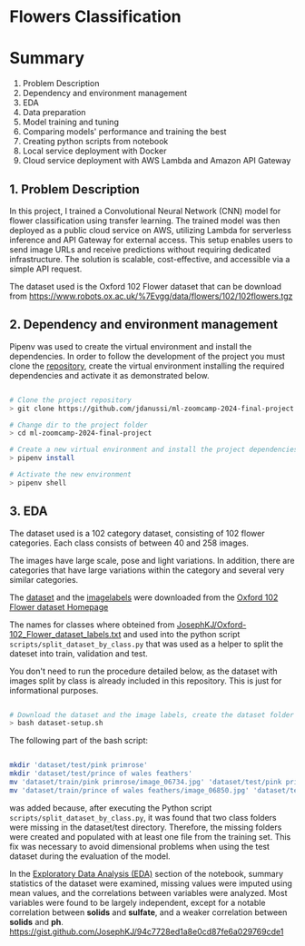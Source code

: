 # Flowers Classification

# Summary
1. Problem Description
2. Dependency and environment management
3. EDA
4. Data preparation
5. Model training and tuning
6. Comparing models' performance and training the best
7. Creating python scripts from notebook
8. Local service deployment with Docker
9. Cloud service deployment with AWS Lambda and Amazon API Gateway

## 1. Problem Description
In this project, I trained a Convolutional Neural Network (CNN) model for flower classification using transfer learning. The trained model was then deployed as a public cloud service on AWS, utilizing Lambda for serverless inference and API Gateway for external access. This setup enables users to send image URLs and receive predictions without requiring dedicated infrastructure. The solution is scalable, cost-effective, and accessible via a simple API request.

The dataset used is the Oxford 102 Flower dataset that can be download from https://www.robots.ox.ac.uk/%7Evgg/data/flowers/102/102flowers.tgz


## 2. Dependency and environment management
Pipenv was used to create the virtual environment and install the dependencies. In order to follow the development of the project you must clone the [repository](https://github.com/jdanussi/ml-zoomcamp-2024-final-project.git), create the virtual environment installing the required dependencies and activate it as demonstrated below.

```bash

# Clone the project repository
> git clone https://github.com/jdanussi/ml-zoomcamp-2024-final-project.git

# Change dir to the project folder
> cd ml-zoomcamp-2024-final-project

# Create a new virtual environment and install the project dependencies
> pipenv install

# Activate the new environment
> pipenv shell

```


## 3. EDA
The dataset used is a 102 category dataset, consisting of 102 flower categories. Each class consists of between 40 and 258 images. 

The images have large scale, pose and light variations. In addition, there are categories that have large variations within the category and several very similar categories.


The [dataset](https://www.robots.ox.ac.uk/%7Evgg/data/flowers/102/102flowers.tgz) and the [imagelabels](https://www.robots.ox.ac.uk/%7Evgg/data/flowers/102/imagelabels.mat) were downloaded from the [Oxford 102 Flower dataset Homepage](https://www.robots.ox.ac.uk/%7Evgg/data/flowers/102/)

The names for classes where obteined from [JosephKJ/Oxford-102_Flower_dataset_labels.txt](https://gist.github.com/JosephKJ/94c7728ed1a8e0cd87fe6a029769cde1) and used into the python script `scripts/split_dataset_by_class.py` that was used as a helper to split the dateset into train, validation and test. 

You don't need to run the procedure detailed below, as the dataset with images split by class is already included in this repository. This is just for informational purposes.

```bash

# Download the dataset and the image labels, create the dataset folder structure and split the images into classes
> bash dataset-setup.sh

```

The following part of the bash script:

```bash

mkdir 'dataset/test/pink primrose'
mkdir 'dataset/test/prince of wales feathers'
mv 'dataset/train/pink primrose/image_06734.jpg' 'dataset/test/pink primrose/image_06734.jpg'
mv 'dataset/train/prince of wales feathers/image_06850.jpg' 'dataset/test/prince of wales feathers/image_06850.jpg'

```

was added because, after executing the Python script `scripts/split_dataset_by_class.py`, it was found that two class folders were missing in the dataset/test directory. Therefore, the missing folders were created and populated with at least one file from the training set. This fix was necessary to avoid dimensional problems when using the test dataset during the evaluation of the model.




In the [Exploratory Data Analysis (EDA)](notebook.ipynb#exploratory-data-analysis-eda) section of the notebook, summary statistics of the dataset were examined, missing values were imputed using mean values, and the correlations between variables were analyzed. Most variables were found to be largely independent, except for a notable correlation between **solids** and **sulfate**, and a weaker correlation between **solids** and **ph**.
https://gist.github.com/JosephKJ/94c7728ed1a8e0cd87fe6a029769cde1